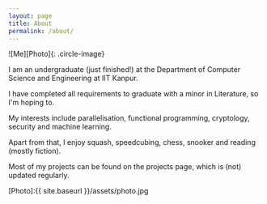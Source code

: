 ```yaml
---
layout: page
title: About
permalink: /about/
---
```


![Me][Photo]{: .circle-image}

I am an undergraduate (just finished!) at the Department of Computer Science and Engineering at IIT Kanpur. 

I have completed all requirements to graduate with a minor in Literature, so I'm hoping to.

My interests include parallelisation, functional programming, cryptology, security and machine learning.

Apart from that, I enjoy squash, speedcubing, chess, snooker and reading (mostly fiction). 

Most of my projects can be found on the projects page, which is (not) updated regularly.

[Photo]:{{ site.baseurl }}/assets/photo.jpg
